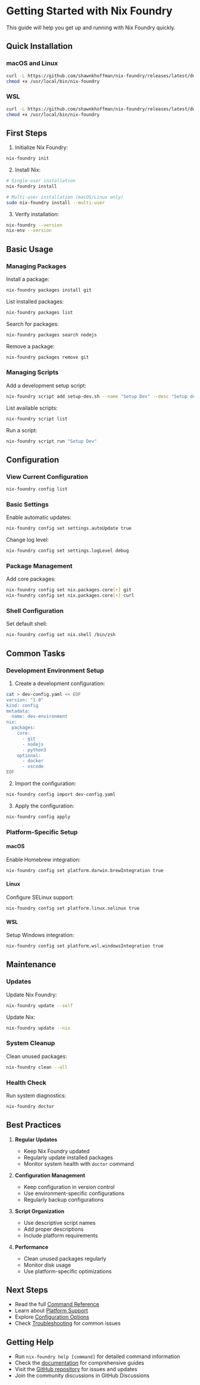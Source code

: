 # Getting Started with Nix Foundry

This guide will help you get up and running with Nix Foundry quickly.

## Quick Installation

### macOS and Linux

```bash
curl -L https://github.com/shawnkhoffman/nix-foundry/releases/latest/download/nix-foundry-$(uname -s | tr '[:upper:]' '[:lower:]')-$(uname -m) -o /usr/local/bin/nix-foundry
chmod +x /usr/local/bin/nix-foundry
```

### WSL

```bash
curl -L https://github.com/shawnkhoffman/nix-foundry/releases/latest/download/nix-foundry-linux-amd64 -o /usr/local/bin/nix-foundry
chmod +x /usr/local/bin/nix-foundry
```

## First Steps

1. Initialize Nix Foundry:
```bash
nix-foundry init
```

2. Install Nix:
```bash
# Single-user installation
nix-foundry install

# Multi-user installation (macOS/Linux only)
sudo nix-foundry install --multi-user
```

3. Verify installation:
```bash
nix-foundry --version
nix-env --version
```

## Basic Usage

### Managing Packages

Install a package:
```bash
nix-foundry packages install git
```

List installed packages:
```bash
nix-foundry packages list
```

Search for packages:
```bash
nix-foundry packages search nodejs
```

Remove a package:
```bash
nix-foundry packages remove git
```

### Managing Scripts

Add a development setup script:
```bash
nix-foundry script add setup-dev.sh --name "Setup Dev" --desc "Setup development environment"
```

List available scripts:
```bash
nix-foundry script list
```

Run a script:
```bash
nix-foundry script run "Setup Dev"
```

## Configuration

### View Current Configuration

```bash
nix-foundry config list
```

### Basic Settings

Enable automatic updates:
```bash
nix-foundry config set settings.autoUpdate true
```

Change log level:
```bash
nix-foundry config set settings.logLevel debug
```

### Package Management

Add core packages:
```bash
nix-foundry config set nix.packages.core[+] git
nix-foundry config set nix.packages.core[+] curl
```

### Shell Configuration

Set default shell:
```bash
nix-foundry config set nix.shell /bin/zsh
```

## Common Tasks

### Development Environment Setup

1. Create a development configuration:
```bash
cat > dev-config.yaml << EOF
version: "1.0"
kind: config
metadata:
  name: dev-environment
nix:
  packages:
    core:
      - git
      - nodejs
      - python3
    optional:
      - docker
      - vscode
EOF
```

2. Import the configuration:
```bash
nix-foundry config import dev-config.yaml
```

3. Apply the configuration:
```bash
nix-foundry config apply
```

### Platform-Specific Setup

#### macOS

Enable Homebrew integration:
```bash
nix-foundry config set platform.darwin.brewIntegration true
```

#### Linux

Configure SELinux support:
```bash
nix-foundry config set platform.linux.selinux true
```

#### WSL

Setup Windows integration:
```bash
nix-foundry config set platform.wsl.windowsIntegration true
```

## Maintenance

### Updates

Update Nix Foundry:
```bash
nix-foundry update --self
```

Update Nix:
```bash
nix-foundry update --nix
```

### System Cleanup

Clean unused packages:
```bash
nix-foundry clean --all
```

### Health Check

Run system diagnostics:
```bash
nix-foundry doctor
```

## Best Practices

1. **Regular Updates**
   - Keep Nix Foundry updated
   - Regularly update installed packages
   - Monitor system health with `doctor` command

2. **Configuration Management**
   - Keep configuration in version control
   - Use environment-specific configurations
   - Regularly backup configurations

3. **Script Organization**
   - Use descriptive script names
   - Add proper descriptions
   - Include platform requirements

4. **Performance**
   - Clean unused packages regularly
   - Monitor disk usage
   - Use platform-specific optimizations

## Next Steps

- Read the full [Command Reference](commands.md)
- Learn about [Platform Support](platform-support.md)
- Explore [Configuration Options](configuration.md)
- Check [Troubleshooting](troubleshooting.md) for common issues

## Getting Help

- Run `nix-foundry help [command]` for detailed command information
- Check the [documentation](README.md) for comprehensive guides
- Visit the [GitHub repository](https://github.com/shawnkhoffman/nix-foundry) for issues and updates
- Join the community discussions in GitHub Discussions
